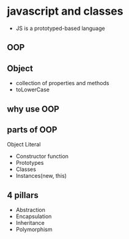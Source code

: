 # javascript and classes
- JS is a prototyped-based language

## OOP

## Object
- collection of properties and methods
- toLowerCase

## why use OOP


## parts of OOP
Object Literal
- Constructor function
- Prototypes
- Classes
- Instances(new, this)

## 4 pillars
- Abstraction
- Encapsulation
- Inheritance
- Polymorphism

